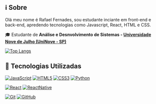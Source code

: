 ## :information_source: Sobre
  Olá meu nome é Rafael Fernades, sou estudante inciante em front-end e back-end, apredendo tecnologias como Javascript, React, HTML e CSS.

🎓 Estudante de **Análise e Desnvolvimento de Sistemas - [Universidade Nove de Julho (UniNove - SP)](https://www.uninove.br/)**


[![Top Langs](https://github-readme-stats.vercel.app/api/top-langs/?username=Rafaeli9&layout=compact)](https://github.com/Rafaeli9/github-readme-stats)



## :rocket: Tecnologias Utilizadas

[![JavaScript](https://img.shields.io/badge/-JavaScript-black?style=flat&logo=javascript&link=https://github.com/Rafaeli9)](https://github.com/Rafaeli9) [![HTML5](https://img.shields.io/badge/-HTML5-E34F26?style=flat&logo=html5&logoColor=white&link=https://github.com/Rafaeli9)](https://github.com/Rafaeli9) [![CSS3](https://img.shields.io/badge/-CSS3-1572B6?style=flat&logo=css3&link=https://github.com/Rafaeli9)](https://github.com/Rafaeli9) [![Python](https://img.shields.io/badge/-Python-black?style=flat&logo=python&link=https://github.com/Rafaeli9)](https://github.com/Rafaeli9)


[![React](https://img.shields.io/badge/-React-black?style=flat&logo=react&link=https://github.com/Rafaeli9)](https://github.com/Rafaeli9)  [![ReactNative](https://img.shields.io/badge/-ReactNative-black?style=flat&logo=react&link=https://github.com/Rafaeli9)](https://github.com/Rafaeli9)

[![Git](https://img.shields.io/badge/-Git-black?style=flat&logo=git&link=https://github.com/Rafaeli9)](https://github.com/Rafaeli9)  [![GitHub](https://img.shields.io/badge/-GitHub-181717?style=flat&logo=github&link=https://github.com/Rafaeli9)](https://github.com/Rafaeli9)
